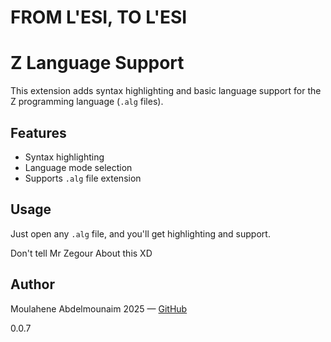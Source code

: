 # FROM L'ESI, TO L'ESI 




# Z Language Support

This extension adds syntax highlighting and basic language support for the Z programming language (`.alg` files).

## Features

- Syntax highlighting
- Language mode selection
- Supports `.alg` file extension

## Usage

Just open any `.alg` file, and you'll get highlighting and support.

Don't tell Mr Zegour About this XD



## Author
Moulahene Abdelmounaim 2025 — [GitHub](https://github.com/moulahcene26)

0.0.7